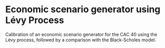 # Economic scenario generator using Lévy Process
Calibration of an economic scenario generator for the CAC 40 using the Lévy process, followed by a comparison with the Black-Scholes model.
